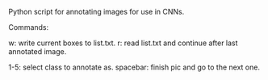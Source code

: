 Python script for annotating images for use in CNNs.

Commands:

w: write current boxes to list.txt.
r: read list.txt and continue after last annotated image.

1-5: select class to annotate as.
spacebar: finish pic and go to the next one.
